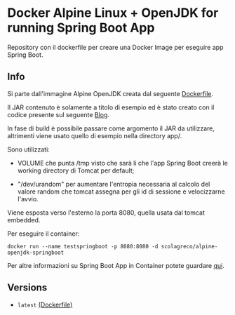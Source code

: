# Docker Alpine Linux + OpenJDK for running Spring Boot App

Repository con il dockerfile per creare una Docker Image per eseguire app Spring Boot.

## Info

Si parte dall'immagine Alpine OpenJDK creata dal seguente [Dockerfile](https://github.com/scolagreco/alpine-openjdk/blob/master/Dockerfile).

Il JAR contenuto è solamente a titolo di esempio ed è stato creato con il codice presente sul seguente [Blog](https://www.boraji.com/spring-boot-hello-world-example).

In fase di build è possibile passare come argomento il JAR da utilizzare, altrimenti viene usato quello di esempio nella directory app/.

Sono utilizzati:

- VOLUME che punta /tmp visto che sarà li che l'app Spring Boot creerà le working directory di Tomcat per default;

- "/dev/urandom" per aumentare l'entropia necessaria al calcolo del valore random che tomcat assegna per gli id di sessione e velocizzarne l'avvio.

Viene esposta verso l'esterno la porta 8080, quella usata dal tomcat embedded.

Per eseguire il container:

	docker run --name testspringboot -p 8080:8080 -d scolagreco/alpine-openjdk-springboot

Per altre informazioni su Spring Boot App in Container potete guardare [qui](https://spring.io/guides/gs/spring-boot-docker/#_containerize_it).

## Versions

- `latest` [(Dockerfile)](https://github.com/scolagreco/alpine-openjdk-springboot/blob/master/Dockerfile)

